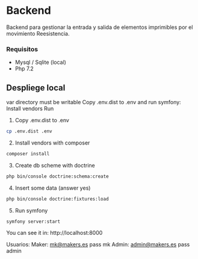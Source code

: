 # Backend

Backend para gestionar la entrada y salida de elementos imprimibles por el movimiento Reesistencia.


### Requisitos

* Mysql / Sqlite (local)
* Php 7.2

## Despliege local

var directory must be writable
Copy .env.dist to .env and run symfony:
Install vendors
Run

1. Copy .env.dist to .env
```bash
cp .env.dist .env
```

2. Install vendors with composer
```bash
composer install
```

3. Create db  scheme with doctrine
```bash
php bin/console doctrine:schema:create
```

4. Insert some data (answer yes)
```bash
php bin/console doctrine:fixtures:load
```

5. Run symfony
```bash
symfony server:start
```

You can see it in:
http://localhost:8000

Usuarios: 
Maker: mk@makers.es pass mk
Admin: admin@makers.es pass admin

